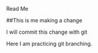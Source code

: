 Read Me

##This is me making a change

I will commit this change with git

Here I am practicing git branching.